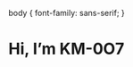
body {
font-family: sans-serif;
}


<body>
<h1> Hi, I’m KM-0O7 </h1>
</body>



<!---
KM-0O7/KM-0O7 is a ✨ special ✨ repository because its `README.md` (this file) appears on your GitHub profile.
You can click the Preview link to take a look at your changes.
--->
